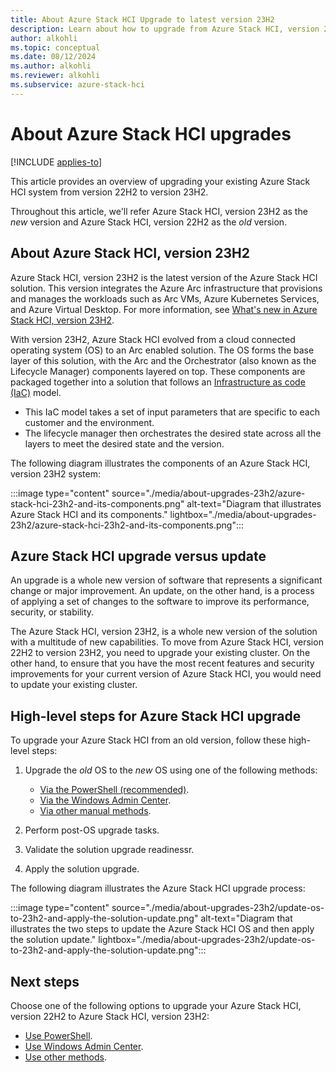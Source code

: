 ```yaml
---
title: About Azure Stack HCI Upgrade to latest version 23H2
description: Learn about how to upgrade from Azure Stack HCI, version 22H2 to latest Azure Stack HCI, version 23H2.
author: alkohli
ms.topic: conceptual
ms.date: 08/12/2024
ms.author: alkohli
ms.reviewer: alkohli
ms.subservice: azure-stack-hci
---
```


# About Azure Stack HCI upgrades

[!INCLUDE [applies-to](../../includes/hci-applies-to-23h2-22h2.md)]

This article provides an overview of upgrading your existing Azure Stack HCI system from version 22H2 to version 23H2.

Throughout this article, we'll refer Azure Stack HCI, version 23H2 as the *new* version and Azure Stack HCI, version 22H2 as the *old* version.

## About Azure Stack HCI, version 23H2

Azure Stack HCI, version 23H2 is the latest version of the Azure Stack HCI solution. This version integrates the Azure Arc infrastructure that provisions and manages the workloads such as Arc VMs, Azure Kubernetes Services, and Azure Virtual Desktop. For more information, see [What's new in Azure Stack HCI, version 23H2](../whats-new.md#features-and-improvements-in-2311).

With version 23H2, Azure Stack HCI evolved from a cloud connected operating system (OS) to an Arc enabled solution. The OS forms the base layer of this solution, with the Arc and the Orchestrator (also known as the Lifecycle Manager) components layered on top. These components are packaged together into a solution that follows an [Infrastructure as code (IaC)](/devops/deliver/what-is-infrastructure-as-code) model.

- This IaC model takes a set of input parameters that are specific to each customer and the environment.
- The lifecycle manager then orchestrates the desired state across all the layers to meet the desired state and the version.

The following diagram illustrates the components of an Azure Stack HCI, version 23H2 system:

:::image type="content" source="./media/about-upgrades-23h2/azure-stack-hci-23h2-and-its-components.png" alt-text="Diagram that illustrates Azure Stack HCI and its components." lightbox="./media/about-upgrades-23h2/azure-stack-hci-23h2-and-its-components.png":::

## Azure Stack HCI upgrade versus update

An upgrade is a whole new version of software that represents a significant change or major improvement. An update, on the other hand, is a process of applying a set of changes to the software to improve its performance, security, or stability.

The Azure Stack HCI, version 23H2, is a whole new version of the solution with a multitude of new capabilities. To move from Azure Stack HCI, version 22H2 to version 23H2, you need to upgrade your existing cluster. On the other hand, to ensure that you have the most recent features and security improvements for your current version of Azure Stack HCI, you would need to update your existing cluster.

## High-level steps for Azure Stack HCI upgrade

To upgrade your Azure Stack HCI from an old version, follow these high-level steps:

1. Upgrade the *old* OS to the *new* OS using one of the following methods:
    - [Via the PowerShell (recommended)](./upgrade-22h2-to-23h2-powershell.md).
    - [Via the Windows Admin Center](./upgrade-22h2-to-23h2-windows-admin-center.md).
    - [Via other manual methods](./upgrade-22h2-to-23h2-other-methods.md).

1. Perform post-OS upgrade tasks.

1. Validate the solution upgrade readinessr.

1. Apply the solution upgrade.

The following diagram illustrates the Azure Stack HCI upgrade process:

:::image type="content" source="./media/about-upgrades-23h2/update-os-to-23h2-and-apply-the-solution-update.png" alt-text="Diagram that illustrates the two steps to update the Azure Stack HCI OS and then apply the solution update." lightbox="./media/about-upgrades-23h2/update-os-to-23h2-and-apply-the-solution-update.png":::

## Next steps

Choose one of the following options to upgrade your Azure Stack HCI, version 22H2 to Azure Stack HCI, version 23H2:
- [Use PowerShell](./upgrade-22h2-to-23h2-powershell.md).
- [Use Windows Admin Center](./upgrade-22h2-to-23h2-windows-admin-center.md).
- [Use other methods](./upgrade-22h2-to-23h2-other-methods.md).